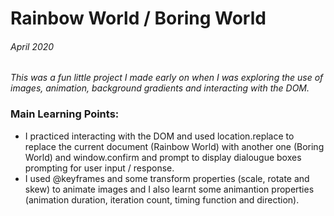 # Rainbow World / Boring World

###### April 2020

_This was a fun little project I made early on when I was exploring the use of images, animation, background gradients and interacting with the DOM._

### Main Learning Points:

- I practiced interacting with the DOM and used location.replace to replace the current document (Rainbow World) with another one (Boring World) and window.confirm and prompt to display dialougue boxes prompting for user input / response.
- I used @keyframes and some transform properties (scale, rotate and skew) to animate images and I also learnt some animantion properties (animation duration, iteration count, timing function and direction).
